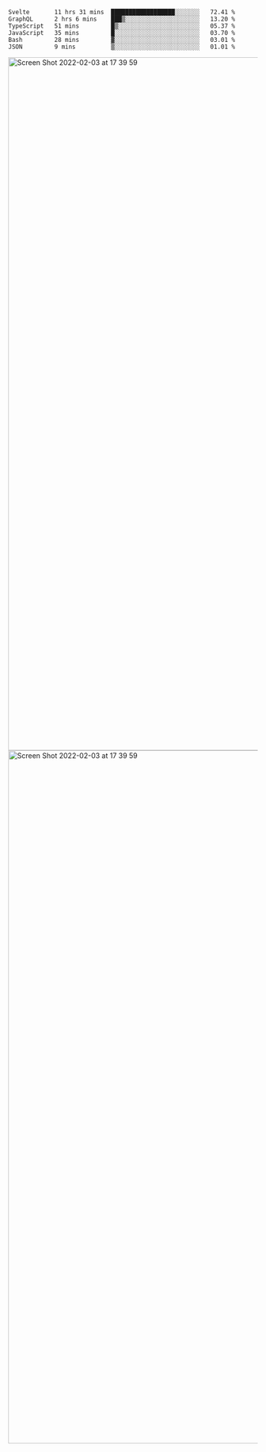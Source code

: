 <!--START_SECTION:waka-->

```text
Svelte       11 hrs 31 mins  ██████████████████░░░░░░░   72.41 %
GraphQL      2 hrs 6 mins    ███▒░░░░░░░░░░░░░░░░░░░░░   13.20 %
TypeScript   51 mins         █▒░░░░░░░░░░░░░░░░░░░░░░░   05.37 %
JavaScript   35 mins         █░░░░░░░░░░░░░░░░░░░░░░░░   03.70 %
Bash         28 mins         ▓░░░░░░░░░░░░░░░░░░░░░░░░   03.01 %
JSON         9 mins          ▒░░░░░░░░░░░░░░░░░░░░░░░░   01.01 %
```

<!--END_SECTION:waka-->

<img width="1400" alt="Screen Shot 2022-02-03 at 17 39 59" src="https://user-images.githubusercontent.com/45716542/152387304-f2b60485-53a6-4f4b-a818-5cefb1b0c0ae.png">
<img width="1400" alt="Screen Shot 2022-02-03 at 17 39 59" src="https://user-images.githubusercontent.com/45716542/152387273-ea5cdf21-2a45-44da-8bef-00c1763b1d42.png">
